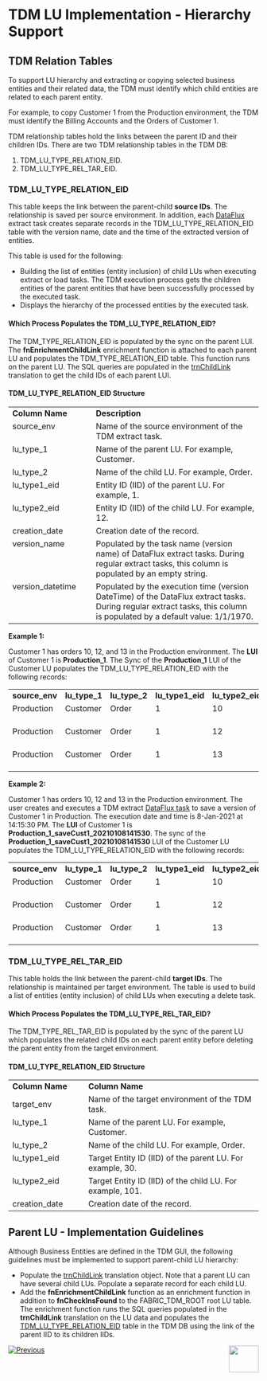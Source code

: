 # TDM LU Implementation - Hierarchy Support 

## TDM Relation Tables

To support LU hierarchy and extracting or copying selected business entities and their related data, the TDM must identify which child entities are related to each parent entity.

For example, to copy Customer 1 from the Production environment, the TDM must identify the Billing Accounts and the Orders of Customer 1. 

TDM relationship tables hold the links between the parent ID and their children IDs. There are two TDM relationship tables in the TDM DB:

1. TDM_LU_TYPE_RELATION_EID.
2. TDM_LU_TYPE_REL_TAR_EID.

### TDM_LU_TYPE_RELATION_EID

This table keeps the link between the parent-child **source IDs**. The relationship is saved per source environment. In addition, each [DataFlux](/articles/TDM/tdm_overview/02_tdm_glossary.md#data-flux) extract task creates separate records in the TDM_LU_TYPE_RELATION_EID table with the version name, date and the time of the extracted version of entities.

This table is used for the following:
- Building the list of entities (entity inclusion) of child LUs when executing extract or load tasks. The TDM execution process gets the children entities of the parent entities that have been successfully processed by the executed task.
- Displays the hierarchy of the processed entities by the executed task.

#### Which Process Populates the TDM_LU_TYPE_RELATION_EID? 

The TDM_TYPE_RELATION_EID is populated by the sync on the parent LUI. The **fnEnrichmentChildLink** enrichment function is attached to each parent LU and populates the TDM_TYPE_RELATION_EID table. This function runs on the parent LU. The SQL queries are populated in the [trnChildLink](/articles/TDM/tdm_implementation/04_fabric_tdm_library.md#trnchildlink) translation to get the child IDs of each parent LUI.

#### TDM_LU_TYPE_RELATION_EID Structure

<table width="900pxl">
<tbody>
<tr>
<td valign="top" width="200pxl"><strong>Column Name</strong></td>
<td valign="top" width="770pxl"><strong>Description</strong></td>
</tr>
<tr>
<td valign="top" width="200pxl">source_env</td>
<td valign="top" width="700pxl">Name of the source environment of the TDM extract task.</td>
</tr>
<tr>
<td valign="top" width="200pxl">lu_type_1</td>
<td valign="top" width="700pxl">Name of the parent LU. For example, Customer.</td>
</tr>
<tr>
<td valign="top" width="200pxl">lu_type_2</td>
<td valign="top" width="700pxl">Name of the child LU. For example, Order.</td>
</tr>
<tr>
<td valign="top" width="200pxl">lu_type1_eid</td>
<td valign="top" width="700pxl">Entity ID (IID) of the parent LU. For example, 1.</td>
</tr>
<tr>
<td valign="top" width="200pxl">lu_type2_eid</td>
<td valign="top" width="700pxl">Entity ID (IID) of the child LU. For example, 12.</td>
</tr>
<tr>
<td valign="top" width="200pxl">creation_date</td>
<td valign="top" width="700pxl">Creation date of the record.</td>
</tr>
<tr>
<td valign="top" width="200pxl">version_name</td>
<td valign="top" width="700pxl">Populated by the task name (version name) of DataFlux extract tasks. During regular extract tasks, this column is populated by an empty string.</td>
</tr>
<tr>
<td valign="top" width="200pxl">version_datetime</td>
<td valign="top" width="700pxl">Populated by the execution time (version DateTime) of the DataFlux extract tasks. During regular extract tasks, this column is populated by a default value: 1/1/1970.</td>
</tr>
</tbody>
</table>

**Example 1:**

Customer 1 has orders 10, 12, and 13 in the Production environment. The **LUI** of Customer 1 is **Production_1**. The Sync of the **Production_1** LUI of the Customer LU populates the TDM_LU_TYPE_RELATION_EID with the following records:

<table width="900pxl">
<tbody>
<tr>
<td valign="top" width="100pxl"><strong>source_env</strong></td>
<td valign="top" width="100pxl"><strong>lu_type_1</strong></td>
<td valign="top" width="100pxl"><strong>lu_type_2</strong></td>
<td valign="top" width="100pxl"><strong>lu_type1_eid</strong></td>
<td valign="top" width="100pxl"><strong>lu_type2_eid</strong></td>
<td valign="top" width="150pxl"><strong>creation_date</strong></td>
<td valign="top" width="100pxl"><strong>version_name</strong></td>
<td valign="top" width="150pxl"><strong>version_datetime</strong></td>
</tr>
<tr>
<td valign="top" width="100pxl">Production</td>
<td valign="top" width="100pxl">Customer</td>
<td valign="top" width="100pxl">Order</td>
<td valign="top" width="100pxl">1</td>
<td valign="top" width="100pxl">10</td>
<td valign="top" width="150pxl">1/8/2021 13:31</td>
<td valign="top" width="100pxl">&nbsp;</td>
<td valign="top" width="150pxl">1/1/1970 00:00</td>
</tr>
<tr>
<td valign="top" width="100pxl">Production</td>
<td valign="top" width="100pxl">Customer</td>
<td valign="top" width="100pxl">Order</td>
<td valign="top" width="100pxl">1</td>
<td valign="top" width="110pxl">12</td>
<td valign="top" width="150pxl">1/8/2021 13:31</td>
<td valign="top" width="100pxl">&nbsp;</td>
<td valign="top" width="150pxl">1/1/1970 00:00</td>
</tr>
<tr>
<td valign="top" width="100pxl">Production</td>
<td valign="top" width="100pxl">Customer</td>
<td valign="top" width="100pxl">Order</td>
<td valign="top" width="100pxl">1</td>
<td valign="top" width="100pxl">13</td>
<td valign="top" width="150pxl">1/8/2021 13:31</td>
<td valign="top" width="100pxl">&nbsp;</td>
<td valign="top" width="150pxl">1/1/1970 00:00</td>
</tr>
</tbody>
</table>

**Example 2:**

Customer 1 has orders 10, 12 and 13 in the Production environment. The user creates and executes a TDM extract [DataFlux task](/articles/TDM/tdm_overview/02_tdm_glossary.md#data-flux) to save a version of Customer 1 in Production. The execution date and time is 8-Jan-2021 at 14:15:30 PM. The **LUI** of Customer 1 is **Production_1_saveCust1_20210108141530**. The sync of the **Production_1_saveCust1_20210108141530** LUI of the Customer LU populates the TDM_LU_TYPE_RELATION_EID with the following records:

<table width="900pxl">
<tbody>
<tr>
<td valign="top" width="100pxl"><strong>source_env</strong></td>
<td valign="top" width="100pxl"><strong>lu_type_1</strong></td>
<td valign="top" width="100pxl"><strong>lu_type_2</strong></td>
<td valign="top" width="100pxl"><strong>lu_type1_eid</strong></td>
<td valign="top" width="100pxl"><strong>lu_type2_eid</strong></td>
<td valign="top" width="150pxl"><strong>creation_date</strong></td>
<td valign="top" width="100pxl"><strong>version_name</strong></td>
<td valign="top" width="150pxl"><strong>version_datetime</strong></td>
</tr>
<tr>
<td valign="top" width="100pxl">Production</td>
<td valign="top" width="100pxl">Customer</td>
<td valign="top" width="100pxl">Order</td>
<td valign="top" width="100pxl">1</td>
<td valign="top" width="100pxl">10</td>
<td valign="top" width="150pxl">1/8/2021 14:15:30</td>
<td valign="top" width="100pxl">saveCust1</td>
<td valign="top" width="150pxl">1/8/2021 14:15:30</td>
</tr>
<tr>
<td valign="top" width="100pxl">Production</td>
<td valign="top" width="100pxl">Customer</td>
<td valign="top" width="100pxl">Order</td>
<td valign="top" width="100pxl">1</td>
<td valign="top" width="100pxl">12</td>
<td valign="top" width="150pxl">1/8/2021 14:15:30</td>
<td valign="top" width="100pxl">saveCust1</td>
<td valign="top" width="150pxl">1/8/2021 14:15:30</td>
</tr>
<tr>
<td valign="top" width="100pxl">Production</td>
<td valign="top" width="100pxl">Customer</td>
<td valign="top" width="100pxl">Order</td>
<td valign="top" width="100pxl">1</td>
<td valign="top" width="100pxl">13</td>
<td valign="top" width="150pxl">1/8/2021 14:15:30</td>
<td valign="top" width="100pxl">saveCust1</td>
<td valign="top" width="150pxl">1/8/2021 14:15:30</td>
</tr>
</tbody>
</table>



### TDM_LU_TYPE_REL_TAR_EID

This table holds the link between the parent-child **target IDs**. The relationship is maintained per target environment. The table is used to build a list of entities (entity inclusion) of child LUs when executing a delete task. 

#### Which Process Populates the TDM_LU_TYPE_REL_TAR_EID? 

The TDM_TYPE_REL_TAR_EID is populated by the sync of the parent LU which populates the related child IDs on each parent entity before deleting the parent entity from the target environment. 

#### TDM_LU_TYPE_RELATION_EID Structure

<table width="900pxl">
<tbody>
<tr>
<td valign="top" width="200pxl"><strong>Column Name</strong></td>
<td valign="top" width="770pxl"><strong>Column Name</strong></td>
</tr>
<tr>
<td>target_env</td>
<td valign="top" width="700pxl">Name of the target environment of the TDM task.</td>
</tr>
<tr>
<td valign="top" width="200pxl">lu_type_1</td>
<td valign="top" width="700pxl">Name of the parent LU. For example, Customer.</td>
</tr>
<tr>
<td valign="top" width="200pxl">lu_type_2</td>
<td valign="top" width="700pxl">Name of the child LU. For example, Order.</td>
</tr>
<tr>
<td valign="top" width="200pxl">lu_type1_eid</td>
<td valign="top" width="700pxl">Target Entity ID (IID) of the parent LU. For example, 30.</td>
</tr>
<tr>
<td valign="top" width="200pxl">lu_type2_eid</td>
<td valign="top" width="700pxl">Target Entity ID (IID) of the child LU. For example, 101.</td>
</tr>
<tr>
<td valign="top" width="200pxl">creation_date</td>
<td valign="top" width="700pxl">Creation date of the record.</td>
</tr>
</tbody>
</table>

## Parent LU - Implementation Guidelines 

Although Business Entities are defined in the TDM GUI, the following guidelines must be implemented to support parent-child LU hierarchy:

- Populate the [trnChildLink](/articles/TDM/tdm_implementation/04_fabric_tdm_library.md#trnchildlink) translation object. Note that a parent LU can have several child LUs. Populate a separate record for each child LU. 
-  Add the **fnEnrichmentChildLink** function as an enrichment function in addition to **fnCheckInsFound** to the FABRIC_TDM_ROOT root LU table. The enrichment function runs the SQL queries populated in the **trnChildLink** translation on the LU data and populates the [TDM_LU_TYPE_RELATION_EID](#tdm_lu_type_relation_eid) table in the TDM DB using the link of the parent IID to its children IIDs.



[![Previous](/articles/images/Previous.png)](05_tdm_lu_implementation_general.md)[<img align="right" width="60" height="54" src="/articles/images/Next.png">](07_tdm_implementation_parameters_handling.md)
